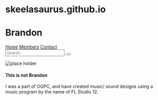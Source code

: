 # skeelasaurus.github.io
<!-- Skylla -->

<!DOCTYPE html>
<html>
  <head>
    <link rel="stylesheet"
          href="style.css">
    <h1>Brandon</h1>
  </head>
  <body>
    <div class="topnav">
      <a  href="#home">Home</a>
      <a href="Members.html">Members</a>
      <a href="Contact.html">Contact</a>
      <div class="search-container">
        <form action="/action_page.php">
          <input type="text" placeholder="Search.." name="search">
          <button type="submit"><i class="fa fa-search"></i></button>
        </form>
      </div>
    </div>
    <img src="profile-placeholder.jpg" 
         alt= "place holder">
    <h4> This is not Brandon</h4>
    I was a part of OGPC, and have created music/ sound designs using a music program by the name of FL Studio 12.
  </body>
</html>

